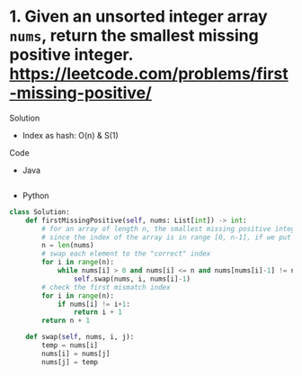 # 1. Given an unsorted integer array `nums`, return the smallest missing positive integer. https://leetcode.com/problems/first-missing-positive/

Solution

- Index as hash: O(n) & S(1)

Code

- Java

```java

```

- Python

```python
class Solution:
    def firstMissingPositive(self, nums: List[int]) -> int:
        # for an array of length n, the smallest missing positive integer must be in range [1, n+1]
        # since the index of the array is in range [0, n-1], if we put each element i in the array to its "correct" index i+1, then the first index without a "correct" element will give us the answer
        n = len(nums)
        # swap each element to the "correct" index
        for i in range(n):
            while nums[i] > 0 and nums[i] <= n and nums[nums[i]-1] != nums[i]:
                self.swap(nums, i, nums[i]-1)
        # check the first mismatch index
        for i in range(n):
            if nums[i] != i+1:
                return i + 1
        return n + 1

    def swap(self, nums, i, j):
        temp = nums[i]
        nums[i] = nums[j]
        nums[j] = temp
```
